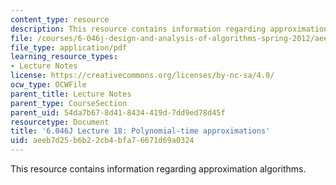 ```yaml
---
content_type: resource
description: This resource contains information regarding approximation algorithms.
file: /courses/6-046j-design-and-analysis-of-algorithms-spring-2012/aeeb7d25b6b22cb4bfa76671d69a0324_MIT6_046JS12_lec18.pdf
file_type: application/pdf
learning_resource_types:
- Lecture Notes
license: https://creativecommons.org/licenses/by-nc-sa/4.0/
ocw_type: OCWFile
parent_title: Lecture Notes
parent_type: CourseSection
parent_uid: 54da7b67-8d41-8434-419d-7dd9ed78d45f
resourcetype: Document
title: '6.046J Lecture 18: Polynomial-time approximations'
uid: aeeb7d25-b6b2-2cb4-bfa7-6671d69a0324
---
```

This resource contains information regarding approximation algorithms.
